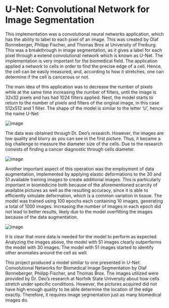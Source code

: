 # U-Net: Convolutional Network for Image Segmentation

  This implementation was a convolutional neural networks application, which has the ability to label to each pixel of an image. This was created by Olaf Ronneberger, Philipp Fischer, and Thomas Brox at University of Freiburg. This was a breakthrough in image segmentation, as it gives a label for each pixel through a extend convolutional network which is known as U-Net. The implementation is very important for the biomedical field. The application applied a network to cells in order to find the precise edge of a cell. Hence, the cell can be easily measured, and, according to how it stretches, one can determine if the cell is cancerous or not. 

  The main idea of this application was to decrease the number of pixels while at the same time increasing the number of filters, until the image is 32x32 pixels and has had 1024 filters applied. Next, the model starts to return to the number of pixels and filters of the original image, in this case 512x512 and 1 filter. The shape of the model is similar to the letter ‘U’, hence the name U-Net
  
 ![image](https://user-images.githubusercontent.com/75848451/152475561-8b1f7f5b-ba73-4adb-99db-953bd7efc9b0.png)

  The data was obtained through Dr. Deo’s research. However, the images are low quality and blurry as you can see in the first picture. Thus, it became a big challenge to measure the diameter size of the cells. Due to the research consists of finding a cancer diagnostic through cells diameter.

 ![image](https://user-images.githubusercontent.com/75848451/152476190-5945cdf6-f24b-42a4-8e31-f88b4e1b2c9a.png)

  Another important aspect of this operation was the employment of data augmentation, implemented by applying elastic deformations to the 30 and 51 available training images to create additional images. This is particularly important in biomedicine both because of the aforementioned scarcity of available pictures as well as the resulting accuracy, since it is able to efficiently simulate deformation, which is a common variation in tissue. The model was trained using 100 epochs each containing 10 images, generating a total of 1000 images. Increasing the number of images in each epoch did not lead to better results, likely due to the model overfitting the images because of the data augmentation. 
  
 ![image](https://user-images.githubusercontent.com/75848451/152476293-da47153a-e8af-4dfd-b0f2-d65fb81237c2.png)

  It is clear that more data is needed for the model to perform as expected. Analyzing the images above, the model with 51 images clearly outperforms the model with 30 images. The model with 51 images started to identify other anomalies around the cell as well. 
  
  This project produced a model similar to one presented in U-Net: Convolutional Networks for Biomedical Image Segmentation by Olaf Ronneberger, Philipp Fischer, and Thomas Brox. The images utilized were provided by Dr. Deo’s research at Norfolk State University about how cells stretch under specific conditions. However, the pictures acquired did not have high enough quality to be able determine the location of the edge exactly. Therefore, it requires image segmentation just as many biomedical images do. 
